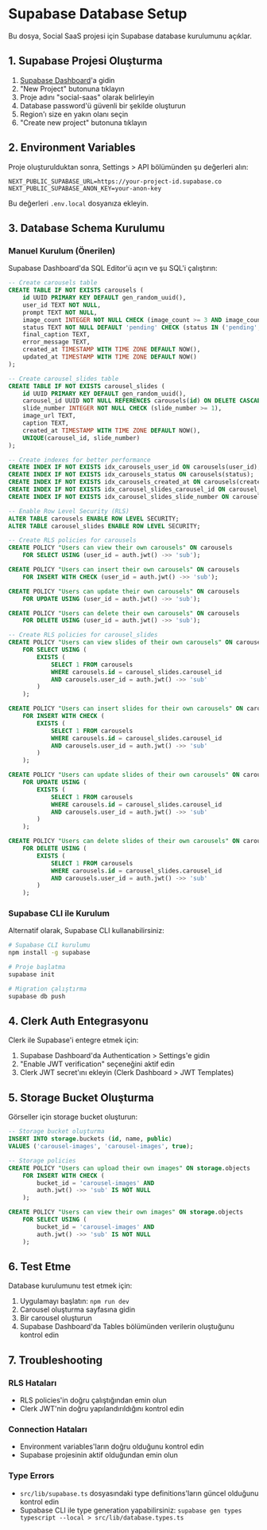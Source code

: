 # Supabase Database Setup

Bu dosya, Social SaaS projesi için Supabase database kurulumunu açıklar.

## 1. Supabase Projesi Oluşturma

1. [Supabase Dashboard](https://supabase.com/dashboard)'a gidin
2. "New Project" butonuna tıklayın
3. Proje adını "social-saas" olarak belirleyin
4. Database password'ü güvenli bir şekilde oluşturun
5. Region'ı size en yakın olanı seçin
6. "Create new project" butonuna tıklayın

## 2. Environment Variables

Proje oluşturulduktan sonra, Settings > API bölümünden şu değerleri alın:

```env
NEXT_PUBLIC_SUPABASE_URL=https://your-project-id.supabase.co
NEXT_PUBLIC_SUPABASE_ANON_KEY=your-anon-key
```

Bu değerleri `.env.local` dosyanıza ekleyin.

## 3. Database Schema Kurulumu

### Manuel Kurulum (Önerilen)

Supabase Dashboard'da SQL Editor'ü açın ve şu SQL'i çalıştırın:

```sql
-- Create carousels table
CREATE TABLE IF NOT EXISTS carousels (
    id UUID PRIMARY KEY DEFAULT gen_random_uuid(),
    user_id TEXT NOT NULL,
    prompt TEXT NOT NULL,
    image_count INTEGER NOT NULL CHECK (image_count >= 3 AND image_count <= 10),
    status TEXT NOT NULL DEFAULT 'pending' CHECK (status IN ('pending', 'processing', 'completed', 'failed')),
    final_caption TEXT,
    error_message TEXT,
    created_at TIMESTAMP WITH TIME ZONE DEFAULT NOW(),
    updated_at TIMESTAMP WITH TIME ZONE DEFAULT NOW()
);

-- Create carousel_slides table
CREATE TABLE IF NOT EXISTS carousel_slides (
    id UUID PRIMARY KEY DEFAULT gen_random_uuid(),
    carousel_id UUID NOT NULL REFERENCES carousels(id) ON DELETE CASCADE,
    slide_number INTEGER NOT NULL CHECK (slide_number >= 1),
    image_url TEXT,
    caption TEXT,
    created_at TIMESTAMP WITH TIME ZONE DEFAULT NOW(),
    UNIQUE(carousel_id, slide_number)
);

-- Create indexes for better performance
CREATE INDEX IF NOT EXISTS idx_carousels_user_id ON carousels(user_id);
CREATE INDEX IF NOT EXISTS idx_carousels_status ON carousels(status);
CREATE INDEX IF NOT EXISTS idx_carousels_created_at ON carousels(created_at DESC);
CREATE INDEX IF NOT EXISTS idx_carousel_slides_carousel_id ON carousel_slides(carousel_id);
CREATE INDEX IF NOT EXISTS idx_carousel_slides_slide_number ON carousel_slides(slide_number);

-- Enable Row Level Security (RLS)
ALTER TABLE carousels ENABLE ROW LEVEL SECURITY;
ALTER TABLE carousel_slides ENABLE ROW LEVEL SECURITY;

-- Create RLS policies for carousels
CREATE POLICY "Users can view their own carousels" ON carousels
    FOR SELECT USING (user_id = auth.jwt() ->> 'sub');

CREATE POLICY "Users can insert their own carousels" ON carousels
    FOR INSERT WITH CHECK (user_id = auth.jwt() ->> 'sub');

CREATE POLICY "Users can update their own carousels" ON carousels
    FOR UPDATE USING (user_id = auth.jwt() ->> 'sub');

CREATE POLICY "Users can delete their own carousels" ON carousels
    FOR DELETE USING (user_id = auth.jwt() ->> 'sub');

-- Create RLS policies for carousel_slides
CREATE POLICY "Users can view slides of their own carousels" ON carousel_slides
    FOR SELECT USING (
        EXISTS (
            SELECT 1 FROM carousels 
            WHERE carousels.id = carousel_slides.carousel_id 
            AND carousels.user_id = auth.jwt() ->> 'sub'
        )
    );

CREATE POLICY "Users can insert slides for their own carousels" ON carousel_slides
    FOR INSERT WITH CHECK (
        EXISTS (
            SELECT 1 FROM carousels 
            WHERE carousels.id = carousel_slides.carousel_id 
            AND carousels.user_id = auth.jwt() ->> 'sub'
        )
    );

CREATE POLICY "Users can update slides of their own carousels" ON carousel_slides
    FOR UPDATE USING (
        EXISTS (
            SELECT 1 FROM carousels 
            WHERE carousels.id = carousel_slides.carousel_id 
            AND carousels.user_id = auth.jwt() ->> 'sub'
        )
    );

CREATE POLICY "Users can delete slides of their own carousels" ON carousel_slides
    FOR DELETE USING (
        EXISTS (
            SELECT 1 FROM carousels 
            WHERE carousels.id = carousel_slides.carousel_id 
            AND carousels.user_id = auth.jwt() ->> 'sub'
        )
    );
```

### Supabase CLI ile Kurulum

Alternatif olarak, Supabase CLI kullanabilirsiniz:

```bash
# Supabase CLI kurulumu
npm install -g supabase

# Proje başlatma
supabase init

# Migration çalıştırma
supabase db push
```

## 4. Clerk Auth Entegrasyonu

Clerk ile Supabase'i entegre etmek için:

1. Supabase Dashboard'da Authentication > Settings'e gidin
2. "Enable JWT verification" seçeneğini aktif edin
3. Clerk JWT secret'ını ekleyin (Clerk Dashboard > JWT Templates)

## 5. Storage Bucket Oluşturma

Görseller için storage bucket oluşturun:

```sql
-- Storage bucket oluşturma
INSERT INTO storage.buckets (id, name, public) 
VALUES ('carousel-images', 'carousel-images', true);

-- Storage policies
CREATE POLICY "Users can upload their own images" ON storage.objects
    FOR INSERT WITH CHECK (
        bucket_id = 'carousel-images' AND 
        auth.jwt() ->> 'sub' IS NOT NULL
    );

CREATE POLICY "Users can view their own images" ON storage.objects
    FOR SELECT USING (
        bucket_id = 'carousel-images' AND 
        auth.jwt() ->> 'sub' IS NOT NULL
    );
```

## 6. Test Etme

Database kurulumunu test etmek için:

1. Uygulamayı başlatın: `npm run dev`
2. Carousel oluşturma sayfasına gidin
3. Bir carousel oluşturun
4. Supabase Dashboard'da Tables bölümünden verilerin oluştuğunu kontrol edin

## 7. Troubleshooting

### RLS Hataları
- RLS policies'in doğru çalıştığından emin olun
- Clerk JWT'nin doğru yapılandırıldığını kontrol edin

### Connection Hataları
- Environment variables'ların doğru olduğunu kontrol edin
- Supabase projesinin aktif olduğundan emin olun

### Type Errors
- `src/lib/supabase.ts` dosyasındaki type definitions'ların güncel olduğunu kontrol edin
- Supabase CLI ile type generation yapabilirsiniz: `supabase gen types typescript --local > src/lib/database.types.ts` 